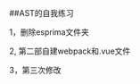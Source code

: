 <!--
 * @Author: your name
 * @Date: 2019-11-04 21:31:03
 * @LastEditTime: 2019-11-05 12:50:52
 * @LastEditors: Please set LastEditors
 * @Description: In User Settings Edit
 * @FilePath: /AST_studio/README.md
 -->
##AST的自我练习

1，删除esprima文件夹

2, 第二部自建webpack和.vue文件

3，第三次修改
